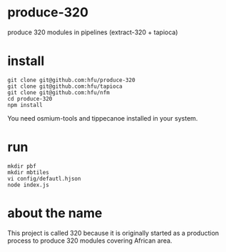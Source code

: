 # produce-320
produce 320 modules in pipelines (extract-320 + tapioca)

# install
```config
git clone git@github.com:hfu/produce-320
git clone git@github.com:hfu/tapioca
git clone git@github.com:hfu/nfm
cd produce-320
npm install
```
You need osmium-tools and tippecanoe installed in your system.

# run
```config
mkdir pbf
mkdir mbtiles
vi config/defautl.hjson
node index.js
```

# about the name
This project is called 320 because it is originally started as a production process to produce 320 modules covering African area.

